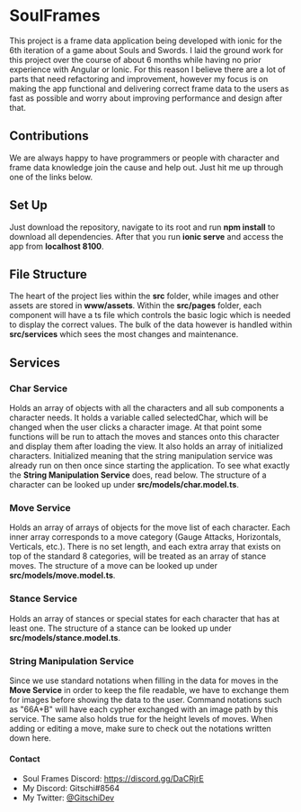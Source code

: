 # SoulFrames
This project is a frame data application being developed with ionic for the 6th iteration of a game about Souls and Swords.
I laid the ground work for this project over the course of about 6 months while having no prior experience with Angular or Ionic.
For this reason I believe there are a lot of parts that need refactoring and improvement, however my focus is on making the app functional
and delivering correct frame data to the users as fast as possible and worry about improving performance and design after that.

## Contributions
We are always happy to have programmers or people with character and frame data knowledge join the cause and help out.
Just hit me up through one of the links below.

## Set Up
Just download the repository, navigate to its root and run __npm install__ to download all dependencies.
After that you run __ionic serve__ and access the app from __localhost 8100__.

## File Structure
The heart of the project lies within the __src__ folder, while images and other assets are stored in __www/assets__.
Within the __src/pages__ folder, each component will have a ts file which controls the basic logic which is needed to display the correct values.
The bulk of the data however is handled within __src/services__ which sees the most changes and maintenance.

## Services
### Char Service
Holds an array of objects with all the characters and all sub components a character needs.
It holds a variable called selectedChar, which will be changed when the user clicks a character image.
At that point some functions will be run to attach the moves and stances onto this character and display them after loading the view.
It also holds an array of initialized characters. Initialized meaning that the string manipulation service was already run on then once since
starting the application. To see what exactly the __String Manipulation Service__ does, read below.
The structure of a character can be looked up under __src/models/char.model.ts__.

### Move Service
Holds an array of arrays of objects for the move list of each character. 
Each inner array corresponds to a move category (Gauge Attacks, Horizontals, Verticals, etc.). 
There is no set length, and each extra array that exists on top of the standard 8 categories, will be treated as an array of stance moves.
The structure of a move can be looked up under __src/models/move.model.ts__.

### Stance Service
Holds an array of stances or special states for each character that has at least one.
The structure of a stance can be looked up under __src/models/stance.model.ts__.

### String Manipulation Service
Since we use standard notations when filling in the data for moves in the __Move Service__ in order to keep the file readable, we
have to exchange them for images before showing the data to the user.
Command notations such as "66A+B" will have each cypher exchanged with an image path by this service. The same also holds true for 
the height levels of moves.
When adding or editing a move, make sure to check out the notations written down here.

#### Contact
* Soul Frames Discord: https://discord.gg/DaCRjrE
* My Discord: Gitschi#8564
* My Twitter: [@GitschiDev](https://twitter.com/gitschidev)
